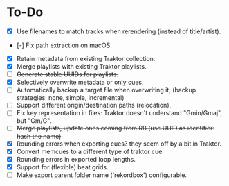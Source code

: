 # To-Do

- [x] Use filenames to match tracks when rerendering (instead of title/artist).
- [-] Fix path extraction on macOS.
- [x] Retain metadata from existing Traktor collection.
- [x] Merge playlists with existing Traktor playlists.
- [ ] ~~Generate stable UUIDs for playlists.~~
- [x] Selectively overwrite metadata or only cues.
- [ ] Automatically backup a target file when overwriting it; (backup strategies: none, simple, incremental)
- [ ] Support different origin/destination paths (relocation).
- [ ] Fix key representation in files: Traktor doesn't understand "Gmin/Gmaj", but "Gm/G".
- [ ] ~~Merge playlists, update ones coming from RB (use UUID as identifier: hash the name)~~
- [x] Rounding errors when exporting cues? they seem off by a bit in Traktor.
- [x] Convert memcues to a different type of traktor cue.
- [x] Rounding errors in exported loop lengths.
- [x] Support for (flexible) beat grids.
- [ ] Make export parent folder name ('rekordbox') configurable.